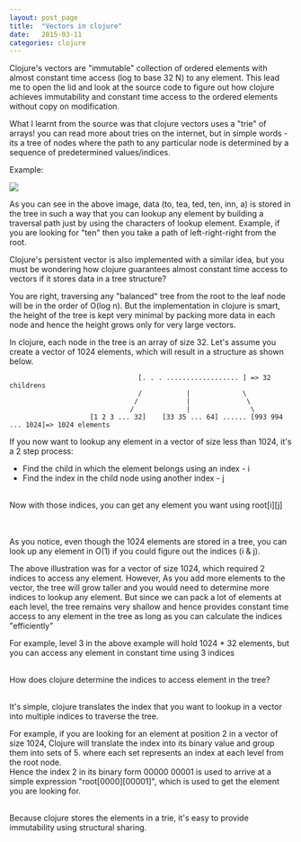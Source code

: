 ```yaml
---
layout: post_page
title:  "Vectors in clojure"
date:   2015-03-11
categories: clojure
---
```


Clojure's vectors are "immutable" collection of ordered elements with almost constant time access (log to base 32 N) to any element. This lead me to open the lid and look at the source code to figure out how clojure achieves immutability and constant time access to the ordered elements without copy on modification.

What I learnt from the source was that clojure vectors uses a "trie" of arrays! you can read more about tries on the internet, but in simple words - its a tree of nodes where the path to any particular node is determined by a sequence of predetermined values/indices.

Example:

<img src="http://upload.wikimedia.org/wikipedia/commons/thumb/b/be/Trie_example.svg/250px-Trie_example.svg.png">

As you can see in the above image, data (to, tea, ted, ten, inn, a) is stored in the tree in such a way that you can lookup any element by building a traversal path just by using the characters of lookup element. Example, if you are looking for "ten" then you take a path of left-right-right from the root.

Clojure's persistent vector is also implemented with a similar idea, but you must be wondering how clojure guarantees almost constant time access to vectors if it stores data in a tree structure?

You are right, traversing any "balanced" tree from the root to the leaf node will be in the order of O(log n). But the implementation in clojure is smart, the height of the tree is kept very minimal by packing more data in each node and hence the height grows only for very large vectors.

In clojure, each node in the tree is an array of size 32. Let's assume you create a vector of 1024 elements, which will result in a structure as shown below.

                                    [. . . .................. ] => 32 childrens
                                    /           |             \
                                   /            |              \
                                  /             |               \   
                        [1 2 3 ... 32]    [33 35 ... 64] ...... [993 994 ... 1024]=> 1024 elements

If you now want to lookup any element in a vector of size less than 1024, it's a 2 step process:

<ul>
<li> Find the child in which the element belongs using an index - i
<li> Find the index in the child node using another index - j
</ul>

<br/>
Now with those indices, you can get any element you want using root[i][j]


<br><br>
As you notice, even though the 1024 elements are stored in a tree, you can look up any element in O(1) if you could figure out the indices (i & j).

The above illustration was for a vector of size 1024, which required 2 indices to access any element. However, As you add more elements to the vector, the tree will grow taller and you would need to determine more indices to lookup any element. But since we can pack a lot of elements at each level, the tree remains very shallow and hence provides constant time access to any element in the tree as long as you can calculate the indices "efficiently"

For example, level 3 in the above example will hold 1024 * 32 elements, but you can access any element in constant time using 3 indices <br/><br/>

How does clojure determine the indices to access element in the tree? <br/><br/>

It's simple, clojure translates the index that you want to lookup in a vector into multiple indices to traverse the tree. <br/>

For example, if you are looking for an element at position 2 in a vector of size 1024, Clojure will translate the index into its binary value and group them into sets of 5. where each set represents an index at each level from the root node. <br/>
Hence the index 2 in its binary form 00000 00001 is used to arrive at a simple expression "root[0000][00001]", which is used to get the element you are looking for. <br/><br/>

Because clojure stores the elements in a trie, it's easy to provide immutability using structural sharing.

